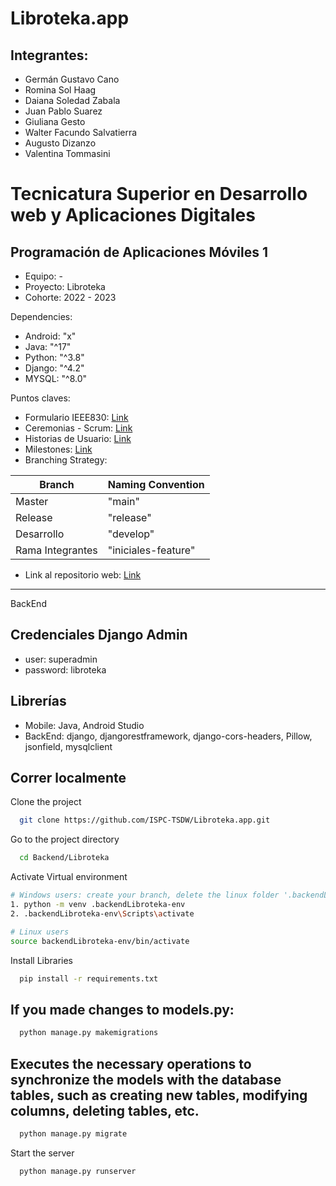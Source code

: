 # Libroteka.app

## Integrantes:
* Germán Gustavo Cano
* Romina Sol Haag
* Daiana Soledad Zabala
* Juan Pablo Suarez
* Giuliana Gesto
* Walter Facundo Salvatierra
* Augusto Dizanzo
* Valentina Tommasini


# Tecnicatura Superior en Desarrollo web y Aplicaciones Digitales
## Programación de Aplicaciones Móviles 1

- Equipo: -
- Proyecto: Libroteka
- Cohorte: 2022 - 2023

Dependencies: 
- Android: "x"
- Java: "^17"
- Python: "^3.8"
- Django: "^4.2"
- MYSQL: "^8.0"

Puntos claves:
- Formulario IEEE830: [Link](https://github.com/ISPC-TSDW/Libroteka.app/wiki/Formulario-IEEE830#link-para-acceder-al-formulario)
- Ceremonias - Scrum: [Link](https://github.com/ISPC-TSDW/Libroteka.app/wiki/SPRINT-0)
- Historias de Usuario: [Link](https://github.com/ISPC-TSDW/Libroteka.app/wiki/Historias-de-Usuario)
- Milestones: [Link](https://github.com/ISPC-TSDW/Libroteka.app/milestones)
- Branching Strategy:

| Branch	         | Naming Convention   |
|------------------|---------------------|
| Master           | 	"main"             |
| Release    	     | "release"           |
| Desarrollo	     | "develop"           |
| Rama Integrantes | "iniciales-feature" |

- Link al repositorio web: [Link](https://github.com/ISPC-TSDW/Libroteka.web)

---


<tr>
<th> BackEnd </th>
</tr>
<tr>
<td>

## Credenciales Django Admin
- user: superadmin
- password: libroteka

## Librerías
- Mobile: Java, Android Studio
- BackEnd: django, djangorestframework, django-cors-headers, Pillow, jsonfield, mysqlclient

## Correr localmente

Clone the project

```bash
  git clone https://github.com/ISPC-TSDW/Libroteka.app.git
```

Go to the project directory

```bash
  cd Backend/Libroteka
```

Activate Virtual environment

```bash
# Windows users: create your branch, delete the linux folder '.backendLibroteka-env' as it has linux/mac configuration and you must create a virtual environment for Windows to install the requirements, remember not to include '.backendLibroteka-env' in your commits.
1. python -m venv .backendLibroteka-env
2. .backendLibroteka-env\Scripts\activate

# Linux users
source backendLibroteka-env/bin/activate 
```

Install Libraries

```bash
  pip install -r requirements.txt
```
## If you made changes to models.py:

```bash 
  python manage.py makemigrations
```
## Executes the necessary operations to synchronize the models with the database tables, such as creating new tables, modifying columns, deleting tables, etc.

```bash
  python manage.py migrate
```

Start the server

```bash
  python manage.py runserver
```
</td> 
</tr> 




